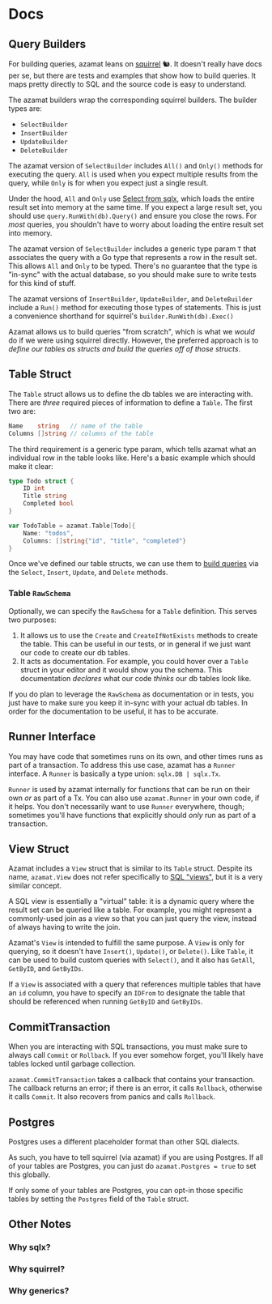# Docs

## Query Builders

For building queries, azamat leans on [squirrel](https://github.com/Masterminds/squirrel) 🐿. It doesn't really have docs per se, but there are tests and examples that show how to build queries. It maps pretty directly to SQL and the source code is easy to understand.

The azamat builders wrap the corresponding squirrel builders. The builder types are:

- `SelectBuilder`
- `InsertBuilder`
- `UpdateBuilder`
- `DeleteBuilder`

The azamat version of `SelectBuilder` includes `All()` and `Only()` methods for executing the query. `All` is used when you expect multiple results from the query, while `Only` is for when you expect just a single result.

Under the hood, `All` and `Only` use [Select from sqlx](http://jmoiron.github.io/sqlx/#getAndSelect), which loads the entire result set into memory at the same time. If you expect a large result set, you should use `query.RunWith(db).Query()` and ensure you close the rows. For _most_ queries, you shouldn't have to worry about loading the entire result set into memory.

The azamat version of `SelectBuilder` includes a generic type param `T` that associates the query with a Go type that represents a row in the result set. This allows `All` and `Only` to be typed. There's no guarantee that the type is "in-sync" with the actual database, so you should make sure to write tests for this kind of stuff.

The azamat versions of `InsertBuilder`, `UpdateBuilder`, and `DeleteBuilder` include a `Run()` method for executing those types of statements. This is just a convenience shorthand for squirrel's `builder.RunWith(db).Exec()`

Azamat allows us to build queries "from scratch", which is what we _would_ do if we were using squirrel directly. However, the preferred approach is to _define our tables as structs and build the queries off of those structs_.

## Table Struct

The `Table` struct allows us to define the db tables we are interacting with. There are _three_ required pieces of information to define a `Table`. The first two are:

```go
Name    string   // name of the table
Columns []string // columns of the table
```

The third requirement is a generic type param, which tells azamat what an individual row in the table looks like. Here's a basic example which should make it clear:

```go
type Todo struct {
    ID int
    Title string
    Completed bool
}

var TodoTable = azamat.Table[Todo]{
    Name: "todos",
    Columns: []string{"id", "title", "completed"}
}
```

Once we've defined our table structs, we can use them to [build queries](#query-builders) via the `Select`, `Insert`, `Update`, and `Delete` methods.

### Table `RawSchema`

Optionally, we can specify the `RawSchema` for a `Table` definition. This serves two purposes:

1. It allows us to use the `Create` and `CreateIfNotExists` methods to create the table. This can be useful in our tests, or in general if we just want our code to create our db tables.
1. It acts as documentation. For example, you could hover over a `Table` struct in your editor and it would show you the schema. This documentation _declares_ what our code _thinks_ our db tables look like.

If you do plan to leverage the `RawSchema` as documentation or in tests, you just have to make sure you keep it in-sync with your actual db tables. In order for the documentation to be useful, it has to be accurate.

## Runner Interface

You may have code that sometimes runs on its own, and other times runs as part of a transaction. To address this use case, azamat has a `Runner` interface. A `Runner` is basically a type union: `sqlx.DB | sqlx.Tx`.

`Runner` is used by azamat internally for functions that can be run on their own _or_ as part of a Tx. You can also use `azamat.Runner` in your own code, if it helps. You don't necessarily want to use `Runner` everywhere, though; sometimes you'll have functions that explicitly should _only_ run as part of a transaction.

## View Struct

Azamat includes a `View` struct that is similar to its `Table` struct. Despite its name, `azamat.View` does not refer specifically to [SQL "views"](https://www.w3schools.com/sql/sql_view.asp), but it is a very similar concept.

A SQL view is essentially a "virtual" table: it is a dynamic query where the result set can be queried like a table. For example, you might represent a commonly-used join as a view so that you can just query the view, instead of always having to write the join.

Azamat's `View` is intended to fulfill the same purpose. A `View` is only for querying, so it doesn't have `Insert()`, `Update()`, or `Delete()`. Like `Table`, it can be used to build custom queries with `Select()`, and it also has `GetAll`, `GetByID`, and `GetByIDs`.

If a `View` is associated with a query that references multiple tables that have an `id` column, you have to specify an `IDFrom` to designate the table that should be referenced when running `GetByID` and `GetByIDs`.

## CommitTransaction

When you are interacting with SQL transactions, you must make sure to always call `Commit` or `Rollback`. If you ever somehow forget, you'll likely have tables locked until garbage collection.

`azamat.CommitTransaction` takes a callback that contains your transaction. The callback returns an error; if there is an error, it calls `Rollback`, otherwise it calls `Commit`. It also recovers from panics and calls `Rollback`.

## Postgres

Postgres uses a different placeholder format than other SQL dialects.

As such, you have to tell squirrel (via azamat) if you are using Postgres. If all of your tables are Postgres, you can just do `azamat.Postgres = true` to set this globally.

If only some of your tables are Postgres, you can opt-in those specific tables by setting the `Postgres` field of the `Table` struct.

## Other Notes

### Why sqlx?

### Why squirrel?

### Why generics?
